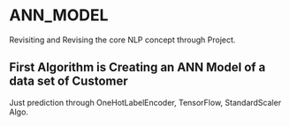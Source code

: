 # ANN_MODEL

Revisiting and Revising the core NLP concept through Project.

## First Algorithm is Creating an ANN Model of a data set of Customer

Just prediction through OneHotLabelEncoder, TensorFlow, StandardScaler Algo.
